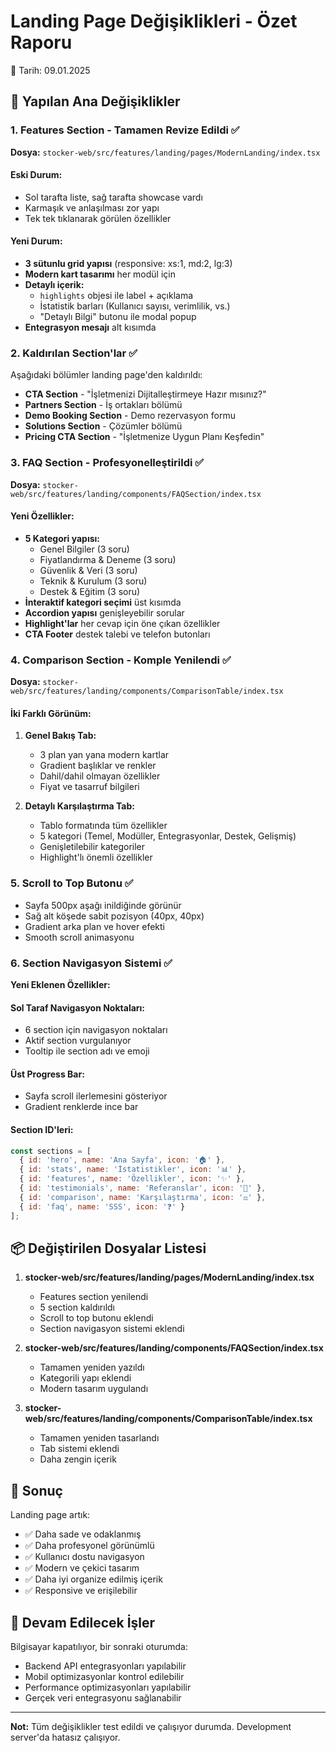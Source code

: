 # Landing Page Değişiklikleri - Özet Raporu
📅 Tarih: 09.01.2025

## 🎯 Yapılan Ana Değişiklikler

### 1. Features Section - Tamamen Revize Edildi ✅
**Dosya:** `stocker-web/src/features/landing/pages/ModernLanding/index.tsx`

#### Eski Durum:
- Sol tarafta liste, sağ tarafta showcase vardı
- Karmaşık ve anlaşılması zor yapı
- Tek tek tıklanarak görülen özellikler

#### Yeni Durum:
- **3 sütunlu grid yapısı** (responsive: xs:1, md:2, lg:3)
- **Modern kart tasarımı** her modül için
- **Detaylı içerik:**
  - `highlights` objesi ile label + açıklama
  - İstatistik barları (Kullanıcı sayısı, verimlilik, vs.)
  - "Detaylı Bilgi" butonu ile modal popup
- **Entegrasyon mesajı** alt kısımda

### 2. Kaldırılan Section'lar ✅
Aşağıdaki bölümler landing page'den kaldırıldı:
- **CTA Section** - "İşletmenizi Dijitalleştirmeye Hazır mısınız?"
- **Partners Section** - İş ortakları bölümü
- **Demo Booking Section** - Demo rezervasyon formu
- **Solutions Section** - Çözümler bölümü
- **Pricing CTA Section** - "İşletmenize Uygun Planı Keşfedin"

### 3. FAQ Section - Profesyonelleştirildi ✅
**Dosya:** `stocker-web/src/features/landing/components/FAQSection/index.tsx`

#### Yeni Özellikler:
- **5 Kategori yapısı:**
  - Genel Bilgiler (3 soru)
  - Fiyatlandırma & Deneme (3 soru)
  - Güvenlik & Veri (3 soru)
  - Teknik & Kurulum (3 soru)
  - Destek & Eğitim (3 soru)
- **İnteraktif kategori seçimi** üst kısımda
- **Accordion yapısı** genişleyebilir sorular
- **Highlight'lar** her cevap için öne çıkan özellikler
- **CTA Footer** destek talebi ve telefon butonları

### 4. Comparison Section - Komple Yenilendi ✅
**Dosya:** `stocker-web/src/features/landing/components/ComparisonTable/index.tsx`

#### İki Farklı Görünüm:
1. **Genel Bakış Tab:**
   - 3 plan yan yana modern kartlar
   - Gradient başlıklar ve renkler
   - Dahil/dahil olmayan özellikler
   - Fiyat ve tasarruf bilgileri
   
2. **Detaylı Karşılaştırma Tab:**
   - Tablo formatında tüm özellikler
   - 5 kategori (Temel, Modüller, Entegrasyonlar, Destek, Gelişmiş)
   - Genişletilebilir kategoriler
   - Highlight'lı önemli özellikler

### 5. Scroll to Top Butonu ✅
- Sayfa 500px aşağı inildiğinde görünür
- Sağ alt köşede sabit pozisyon (40px, 40px)
- Gradient arka plan ve hover efekti
- Smooth scroll animasyonu

### 6. Section Navigasyon Sistemi ✅
**Yeni Eklenen Özellikler:**

#### Sol Taraf Navigasyon Noktaları:
- 6 section için navigasyon noktaları
- Aktif section vurgulanıyor
- Tooltip ile section adı ve emoji

#### Üst Progress Bar:
- Sayfa scroll ilerlemesini gösteriyor
- Gradient renklerde ince bar

#### Section ID'leri:
```javascript
const sections = [
  { id: 'hero', name: 'Ana Sayfa', icon: '🏠' },
  { id: 'stats', name: 'İstatistikler', icon: '📊' },
  { id: 'features', name: 'Özellikler', icon: '✨' },
  { id: 'testimonials', name: 'Referanslar', icon: '💬' },
  { id: 'comparison', name: 'Karşılaştırma', icon: '⚖️' },
  { id: 'faq', name: 'SSS', icon: '❓' }
];
```

## 📦 Değiştirilen Dosyalar Listesi

1. **stocker-web/src/features/landing/pages/ModernLanding/index.tsx**
   - Features section yenilendi
   - 5 section kaldırıldı
   - Scroll to top butonu eklendi
   - Section navigasyon sistemi eklendi

2. **stocker-web/src/features/landing/components/FAQSection/index.tsx**
   - Tamamen yeniden yazıldı
   - Kategorili yapı eklendi
   - Modern tasarım uygulandı

3. **stocker-web/src/features/landing/components/ComparisonTable/index.tsx**
   - Tamamen yeniden tasarlandı
   - Tab sistemi eklendi
   - Daha zengin içerik

## 🚀 Sonuç

Landing page artık:
- ✅ Daha sade ve odaklanmış
- ✅ Daha profesyonel görünümlü
- ✅ Kullanıcı dostu navigasyon
- ✅ Modern ve çekici tasarım
- ✅ Daha iyi organize edilmiş içerik
- ✅ Responsive ve erişilebilir

## 🔄 Devam Edilecek İşler

Bilgisayar kapatılıyor, bir sonraki oturumda:
- Backend API entegrasyonları yapılabilir
- Mobil optimizasyonlar kontrol edilebilir
- Performance optimizasyonları yapılabilir
- Gerçek veri entegrasyonu sağlanabilir

---
**Not:** Tüm değişiklikler test edildi ve çalışıyor durumda. Development server'da hatasız çalışıyor.